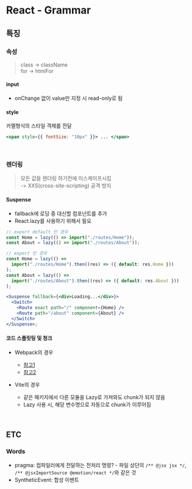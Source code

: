 # React - Grammar

## 특징

### 속성

> class -> className\
> for -> htmlFor

#### input

- onChange 없이 value만 지정 시 read-only로 됨

#### style

카멜형식의 스타일 객체를 전달

```jsx
<span style={{ fontSize: "10px" }}> ... </span>
```

<br />

### 렌더링

> 모든 값을 렌더링 하기전에 이스케이프시킴\
> -> XXS(cross-site-scripting) 공격 방지

#### Suspense

- fallback에 로딩 중 대신할 컴포넌트를 추가
- React.lazy를 사용하기 위해서 필요

```jsx
// export default 인 경우
const Home = lazy(() => import("./routes/Home"));
const About = lazy(() => import("./routes/About"));

// export 인 경우
const Home = lazy(() =>
  import("./routes/Home").then((res) => ({ default: res.Home }))
);
const About = lazy(() =>
  import("./routes/About").then((res) => ({ default: res.About }))
);

<Suspense fallback={<div>Loading...</div>}>
  <Switch>
    <Route exact path="/" component={Home} />
    <Route path="/about" component={About} />
  </Switch>
</Suspense>;
```

#### 코드 스플릿팅 및 청크

- Webpack의 경우

  - [참고1](https://webpack.js.org/guides/code-splitting/)
  - [참고2](https://www.zerocho.com/category/Webpack/post/58ad4c9d1136440018ba44e7)

- Vite의 경우
  - 같은 패키지에서 다른 모듈을 Lazy로 가져와도 chunk가 되지 않음
  - Lazy 사용 시, 해당 변수명으로 자동으로 chunk가 이루어짐

<br />

## ETC

### Words

- pragma: 컴파일러에게 전달하는 전처리 명령? - 파일 상단의 `/** @jsx jsx */`, `/** @jsxImportSource @emotion/react */`와 같은 것
- SyntheticEvent: 합성 이벤트
